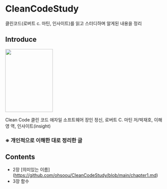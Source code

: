 # CleanCodeStudy
클린코드(로버트 c. 마틴, 인사이트)를 읽고 스터디하며 알게된 내용을 정리

## Introduce
<img src="https://user-images.githubusercontent.com/64073715/122138066-f1098200-ce80-11eb-92a5-3a55ec4de094.png" width="150" height="200">

Clean Code 클린 코드 애자일 소프트웨어 장인 정신, 로버트 C. 마틴 저/박재호, 이해영 역, 인사이트(insight) 

### ※ 개인적으로 이해한 대로 정리한 글
## Contents
- 2장 [의미있는 이름] (https://github.com/ohsoou/CleanCodeStudy/blob/main/chapter1.md)
- 3장 함수
